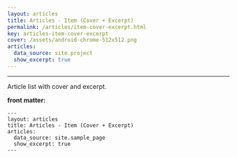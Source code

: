 ```yaml
---
layout: articles
title: Articles - Item (Cover + Excerpt)
permalink: /articles/item-cover-excerpt.html
key: articles-item-cover-excerpt
cover: /assets/android-chrome-512x512.png
articles:
  data_source: site.project
  show_excerpt: true
---
```


<div class="article__content" markdown="1">

---

Article list with cover and excerpt.

<!--more-->

**front matter:**

    ---
    layout: articles
    title: Articles - Item (Cover + Excerpt)
    articles:
      data_source: site.sample_page
      show_excerpt: true
    ---

</div>
